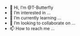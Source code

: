 - 👋 Hi, I’m @T-Butterfly
- 👀 I’m interested in ...
- 🌱 I’m currently learning ...
- 💞️ I’m looking to collaborate on ...
- 📫 How to reach me ...

<!---
T-Butterfly/T-Butterfly is a ✨ special ✨ repository because its `README.md` (this file) appears on your GitHub profile.
You can click the Preview link to take a look at your changes.
--->
